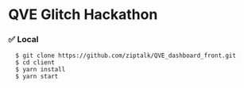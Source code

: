 # QVE Glitch Hackathon

### ✅ Local

```
  $ git clone https://github.com/ziptalk/QVE_dashboard_front.git
  $ cd client
  $ yarn install
  $ yarn start
```
